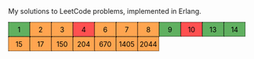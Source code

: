 My solutions to LeetCode problems, implemented in Erlang.

<style>
  .link {
    color: black;
    text-decoration: none;
    width: 3em;
    height: 2em;
    display: flex;
    justify-content: center;
    align-items: center;
    border: 0.5px dotted;
  }
  .hard { background-color: #ff5050; }
  .medium { background-color: #FFA550; }
  .easy { background-color: #60b060; }
</style>

<div style="display: flex; flex-wrap: wrap">
  <a href="https://github.com/Guy29/erleet/blob/main/solutions/p0001.erl" style="color: black; text-decoration: none; width: 3em; height: 2em; display: flex; justify-content: center; align-items: center; border: 0.5px dotted; background-color: #60b060;">1</a>
  <a href="https://github.com/Guy29/erleet/blob/main/solutions/p0002.erl" class="medium link">2</a>
  <a href="https://github.com/Guy29/erleet/blob/main/solutions/p0003.erl" class="medium link">3</a>
  <a href="https://github.com/Guy29/erleet/blob/main/solutions/p0004.erl" class="hard   link">4</a>
  <a href="https://github.com/Guy29/erleet/blob/main/solutions/p0006.erl" class="medium link">6</a>
  <a href="https://github.com/Guy29/erleet/blob/main/solutions/p0007.erl" class="medium link">7</a>
  <a href="https://github.com/Guy29/erleet/blob/main/solutions/p0008.erl" class="medium link">8</a>
  <a href="https://github.com/Guy29/erleet/blob/main/solutions/p0009.erl" class="easy   link">9</a>
  <a href="https://github.com/Guy29/erleet/blob/main/solutions/p0010.erl" class="hard   link">10</a>
  <a href="https://github.com/Guy29/erleet/blob/main/solutions/p0013.erl" class="easy   link">13</a>
  <a href="https://github.com/Guy29/erleet/blob/main/solutions/p0014.erl" class="easy   link">14</a>
  <a href="https://github.com/Guy29/erleet/blob/main/solutions/p0015.erl" class="medium link">15</a>
  <a href="https://github.com/Guy29/erleet/blob/main/solutions/p0017.erl" class="medium link">17</a>
  <a href="https://github.com/Guy29/erleet/blob/main/solutions/p0150.erl" class="medium link">150</a>
  <a href="https://github.com/Guy29/erleet/blob/main/solutions/p0204.erl" class="medium link">204</a>
  <a href="https://github.com/Guy29/erleet/blob/main/solutions/p0670.erl" class="medium link">670</a>
  <a href="https://github.com/Guy29/erleet/blob/main/solutions/p1405.erl" class="medium link">1405</a>
  <a href="https://github.com/Guy29/erleet/blob/main/solutions/p2044.erl" class="medium link">2044</a>
</div>